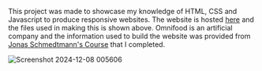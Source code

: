 This project was made to showcase my knowledge of HTML, CSS and Javascript to produce responsive websites. The website is hosted <a href="https://omnifood-patricka.netlify.app/">here</a> and the files used in making this is shown above. Omnifood is an artificial company and the information used to build the website was provided from <a href="https://www.udemy.com/certificate/UC-ee83c900-1d54-4c0a-a0b7-5659bc03d7d4/">Jonas Schmedtmann's Course</a> that I completed.

![Screenshot 2024-12-08 005606](https://github.com/user-attachments/assets/51baf6ac-a0f6-4c92-88fd-0b2822ef381c)
